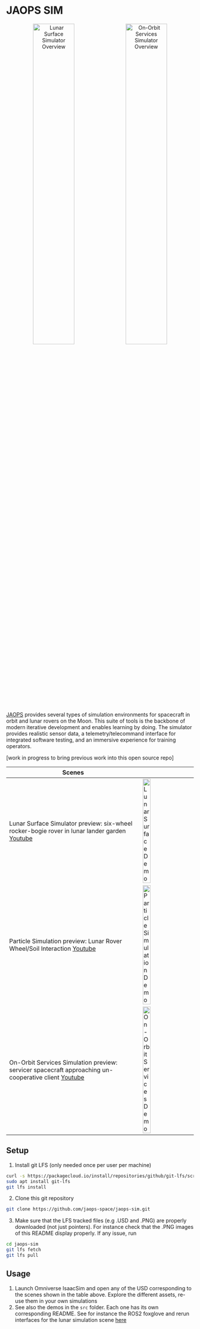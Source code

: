 # JAOPS SIM

<p align="center">
  <img alt="Lunar Surface Simulator Overview" src="./images/LunarSurface_overview.png" width="47%">
&nbsp;
  <img alt="On-Orbit Services Simulator Overview" src="./images/OnOrbitServices_overview.png" width="47%">
</p>


[JAOPS](https://www.jaops.com/) provides several types of simulation environments for spacecraft in orbit and lunar rovers on the Moon. This suite of tools is the backbone of modern iterative development and enables learning by doing. The simulator provides realistic sensor data, a telemetry/telecommand interface for integrated software testing, and an immersive experience for training operators.

[work in progress to bring previous work into this open source repo]

|Scenes| |
|----|----|
|Lunar Surface Simulator preview: six-wheel rocker-bogie rover in lunar lander garden [Youtube](https://www.youtube.com/watch?v=z7fS4HvoUb8) | <img alt="Lunar Surface Demo" src="./images/LunarSurface_demo.png" width="40%"> |
|Particle Simulation preview: Lunar Rover Wheel/Soil Interaction [Youtube](https://www.youtube.com/watch?v=96t_Y4Iza8Q)| <img alt="Particle Simulation Demo" src="./images/ParticleSimulation_demo.png" width="40%">|
|On-Orbit Services Simulation preview: servicer spacecraft approaching un-cooperative client [Youtube](https://www.youtube.com/watch?v=ziZgHS5BDNg) | <img alt="On-Orbit Services Demo" src="./images/OnOrbitServices_demo.png" width="40%">|

## Setup

1. Install git LFS (only needed once per user per machine)
```bash
curl -s https://packagecloud.io/install/repositories/github/git-lfs/script.deb.sh | sudo bash
sudo apt install git-lfs
git lfs install
```
2. Clone this git repository
```bash
git clone https://github.com/jaops-space/jaops-sim.git
```
3. Make sure that the LFS tracked files (e.g .USD and .PNG) are properly downloaded (not just pointers). For instance check that the .PNG images of this README display properly. If any issue, run
```bash
cd jaops-sim
git lfs fetch
git lfs pull
```

## Usage
1. Launch Omniverse IsaacSim and open any of the USD corresponding to the scenes shown in the table above. Explore the different assets, re-use them in your own simulations
2. See also the demos in the `src` folder. Each one has its own corresponding README. See for instance the ROS2 foxglove and rerun interfaces for the lunar simulation scene [here](./src/ros2_ws/README.md)
